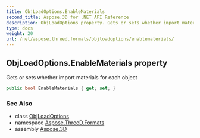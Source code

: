```yaml
---
title: ObjLoadOptions.EnableMaterials
second_title: Aspose.3D for .NET API Reference
description: ObjLoadOptions property. Gets or sets whether import materials for each object
type: docs
weight: 20
url: /net/aspose.threed.formats/objloadoptions/enablematerials/
---
```

## ObjLoadOptions.EnableMaterials property

Gets or sets whether import materials for each object

```csharp
public bool EnableMaterials { get; set; }
```

### See Also

* class [ObjLoadOptions](../)
* namespace [Aspose.ThreeD.Formats](../../objloadoptions/)
* assembly [Aspose.3D](../../../)


